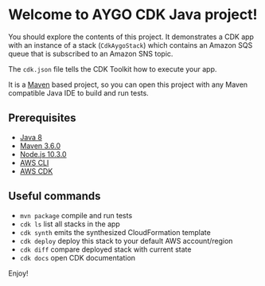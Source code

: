 # Welcome to AYGO CDK Java project!

You should explore the contents of this project. It demonstrates a CDK app with an instance of a stack (`CdkAygoStack`)
which contains an Amazon SQS queue that is subscribed to an Amazon SNS topic.

The `cdk.json` file tells the CDK Toolkit how to execute your app.

It is a [Maven](https://maven.apache.org/) based project, so you can open this project with any Maven compatible Java IDE to build and run tests.
## Prerequisites

* [Java 8](https://www.oracle.com/technetwork/java/javase/downloads/jdk8-downloads-2133151.html)
* [Maven 3.6.0](https://maven.apache.org/download.cgi)
* [Node.js 10.3.0](https://nodejs.org/en/download/)
* [AWS CLI](https://docs.aws.amazon.com/cli/latest/userguide/cli-chap-install.html)
* [AWS CDK](https://docs.aws.amazon.com/cdk/latest/guide/getting_started.html)

## Useful commands

 * `mvn package`     compile and run tests
 * `cdk ls`          list all stacks in the app
 * `cdk synth`       emits the synthesized CloudFormation template
 * `cdk deploy`      deploy this stack to your default AWS account/region
 * `cdk diff`        compare deployed stack with current state
 * `cdk docs`        open CDK documentation

Enjoy!
